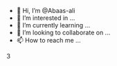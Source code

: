 - 👋 Hi, I’m @Abaas-ali
- 👀 I’m interested in ...
- 🌱 I’m currently learning ...
- 💞️ I’m looking to collaborate on ...
- 📫 How to reach me ...

<!---1
Abaas-ali/Abaas-ali is a ✨ special ✨ repository because its `README.md` (this file) appears on your GitHub profile.
You can click the Preview link to take a look at your changes.
--->3
